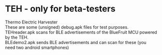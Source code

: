 # TEH - only for beta-testers
Thermo Electric Harvester<br> 
These are some (unsigned) debug.apk files for test purposes.<br>
TEHreader.apk scans for BLE advertisements of the BlueFruit MCU powered by the TEH.<br>
BLEdemo2.apk sends BLE advertisements and can scan for these (you need two android smartphones)
